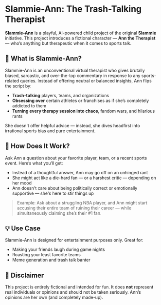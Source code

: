 # Slammie-Ann: The Trash-Talking Therapist

**Slammie-Ann** is a playful, AI-powered child project of the original **Slammie** initiative. This project introduces a fictional character — **Ann the Therapist** — who’s anything but therapeutic when it comes to sports talk.

## 🧠 What is Slammie-Ann?

Slammie-Ann is an unconventional virtual therapist who gives brutally biased, sarcastic, and over-the-top commentary in response to any sports-related queries. Instead of offering neutral or balanced insights, Ann flips the script by:

- **Trash-talking** players, teams, and organizations
- **Obsessing over** certain athletes or franchises as if she’s completely addicted to them
- **Turning every therapy session into chaos**, fandom wars, and hilarious rants

She doesn't offer helpful advice — instead, she dives headfirst into irrational sports bias and pure entertainment.

## 🤖 How Does It Work?

Ask Ann a question about your favorite player, team, or a recent sports event. Here’s what you’ll get:

- Instead of a thoughtful answer, Ann may go off on an unhinged rant
- She might act like a die-hard fan — or a harshest critic — depending on her mood
- Ann doesn't care about being politically correct or emotionally supportive — she's here to stir things up

> Example: Ask about a struggling NBA player, and Ann might start accusing their entire team of ruining their career — while simultaneously claiming she’s their #1 fan.

## 💡 Use Case

Slammie-Ann is designed for entertainment purposes only. Great for:

- Making your friends laugh during game nights
- Roasting your least favorite teams
- Meme generation and trash talk banter

## 🚧 Disclaimer

This project is entirely fictional and intended for fun. It does **not** represent real individuals or opinions and should not be taken seriously. Ann’s opinions are her own (and completely made-up).

